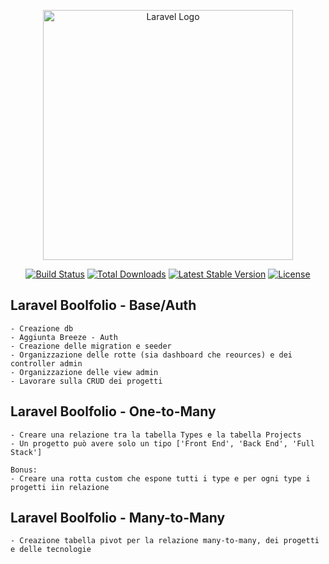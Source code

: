 <p align="center"><a href="https://laravel.com" target="_blank"><img src="https://raw.githubusercontent.com/laravel/art/master/logo-lockup/5%20SVG/2%20CMYK/1%20Full%20Color/laravel-logolockup-cmyk-red.svg" width="400" alt="Laravel Logo"></a></p>

<p align="center">
<a href="https://github.com/laravel/framework/actions"><img src="https://github.com/laravel/framework/workflows/tests/badge.svg" alt="Build Status"></a>
<a href="https://packagist.org/packages/laravel/framework"><img src="https://img.shields.io/packagist/dt/laravel/framework" alt="Total Downloads"></a>
<a href="https://packagist.org/packages/laravel/framework"><img src="https://img.shields.io/packagist/v/laravel/framework" alt="Latest Stable Version"></a>
<a href="https://packagist.org/packages/laravel/framework"><img src="https://img.shields.io/packagist/l/laravel/framework" alt="License"></a>
</p>

## Laravel Boolfolio - Base/Auth
    - Creazione db
    - Aggiunta Breeze - Auth
    - Creazione delle migration e seeder
    - Organizzazione delle rotte (sia dashboard che reources) e dei controller admin
    - Organizzazione delle view admin
    - Lavorare sulla CRUD dei progetti

## Laravel Boolfolio - One-to-Many
    - Creare una relazione tra la tabella Types e la tabella Projects
    - Un progetto può avere solo un tipo ['Front End', 'Back End', 'Full Stack']

    Bonus: 
    - Creare una rotta custom che espone tutti i type e per ogni type i progetti iin relazione

## Laravel Boolfolio - Many-to-Many
    - Creazione tabella pivot per la relazione many-to-many, dei progetti e delle tecnologie
    
